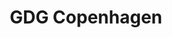 ---
key: gdgcopenhagen
title: GDG Copenhagen
category: organizers
logo: /images/partners/organizers/gdgcopenhagen.png
website: 'https://www.meetup.com/GDG-Copenhagen/'
socials: []
---
